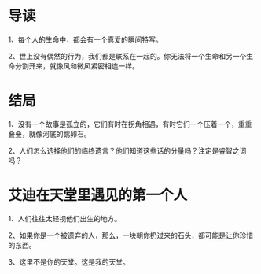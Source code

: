 # 导读

1、每个人的生命中，都会有一个真爱的瞬间特写。

2、世上没有偶然的行为，我们都是联系在一起的。你无法将一个生命和另一个生命分割开来，就像风和微风紧密相连一样。



# 结局

1、没有一个故事是孤立的，它们有时在拐角相遇，有时它们一个压着一个，重重叠叠，就像河底的鹅卵石。

2、人们怎么选择他们的临终遗言？他们知道这些话的分量吗？注定是睿智之词吗？

# 艾迪在天堂里遇见的第一个人

1、人们往往太轻视他们出生的地方。

2、如果你是一个被遗弃的人，那么，一块朝你扔过来的石头，都可能是让你珍惜的东西。

3、这里不是你的天堂。这是我的天堂。





































